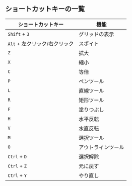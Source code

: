 ## ショートカットキーの一覧

|ショートカットキー           |機能        |
|--------------------------|-----------|
|`Shift` + `3`               |グリッドの表示|
|`Alt` + 左クリック/右クリック|スポイト|
|`Z`|拡大|
|`X`|縮小|
|`C`|等倍|
|`P`|ペンツール|
|`L`|直線ツール|
|`R`|矩形ツール|
|`F`|塗りつぶし|
|`H`|水平反転|
|`V`|水直反転|
|`M`|選択ツール|
|`O`|アウトラインツール|
|`Ctrl` + `D`|選択解除|
|`Ctrl` + `Z`|元に戻す|
|`Ctrl` + `Y`|やり直し|
